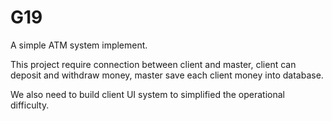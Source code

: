 # G19
A simple ATM system implement.

This project require connection between client and master, client can deposit and withdraw money, master save each client money into database.

We also need to build client UI system to simplified the operational difficulty.
